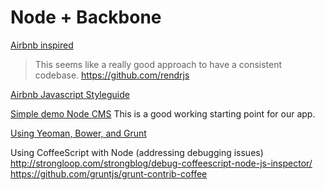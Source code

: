 # Node + Backbone

[Airbnb inspired](http://nerds.airbnb.com/weve-launched-our-first-nodejs-app-to-product/)

> This seems like a really good approach to have a consistent codebase.
> https://github.com/rendrjs

[Airbnb Javascript Styleguide](https://github.com/airbnb/javascript)

[Simple demo Node CMS](http://coenraets.org/blog/2012/10/nodecellar-sample-application-with-backbone-js-twitter-bootstrap-node-js-express-and-mongodb/)
This is a good working starting point for our app.

[Using Yeoman, Bower, and Grunt](http://javascriptplayground.com/blog/2014/03/command-line-backbone-yeoman/)

Using CoffeeScript with Node (addressing debugging issues)
http://strongloop.com/strongblog/debug-coffeescript-node-js-inspector/
https://github.com/gruntjs/grunt-contrib-coffee



